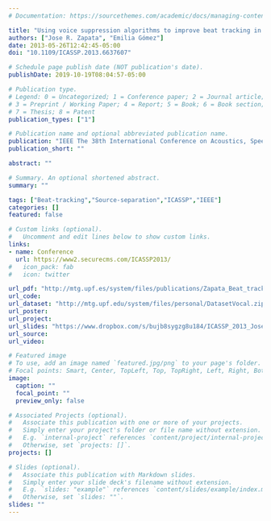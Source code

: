 ```yaml
---
# Documentation: https://sourcethemes.com/academic/docs/managing-content/

title: "Using voice suppression algorithms to improve beat tracking in the presence of highly predominant vocals"
authors: ["Jose R. Zapata", "Emilia Gómez"]
date: 2013-05-26T12:42:45-05:00
doi: "10.1109/ICASSP.2013.6637607"

# Schedule page publish date (NOT publication's date).
publishDate: 2019-10-19T08:04:57-05:00

# Publication type.
# Legend: 0 = Uncategorized; 1 = Conference paper; 2 = Journal article;
# 3 = Preprint / Working Paper; 4 = Report; 5 = Book; 6 = Book section;
# 7 = Thesis; 8 = Patent
publication_types: ["1"]

# Publication name and optional abbreviated publication name.
publication: "IEEE The 38th International Conference on Acoustics, Speech, and Signal Processing , ICASSP 2013, P. 51-55 , Vancouver, Canada"
publication_short: ""

abstract: ""

# Summary. An optional shortened abstract.
summary: ""

tags: ["Beat-tracking","Source-separation","ICASSP","IEEE"]
categories: []
featured: false

# Custom links (optional).
#   Uncomment and edit lines below to show custom links.
links:
- name: Conference
  url: https://www2.securecms.com/ICASSP2013/
#   icon_pack: fab
#   icon: twitter

url_pdf: "http://mtg.upf.es/system/files/publications/Zapata_Beat_tracking_Voice_Supression_ICASSP2013.pdf"
url_code:
url_dataset: "http://mtg.upf.edu/system/files/personal/DatasetVocal.zip"
url_poster:
url_project:
url_slides: "https://www.dropbox.com/s/bujb8sygzg8u184/ICASSP_2013_JoseRZapata.pdf?dl=0"
url_source:
url_video:

# Featured image
# To use, add an image named `featured.jpg/png` to your page's folder. 
# Focal points: Smart, Center, TopLeft, Top, TopRight, Left, Right, BottomLeft, Bottom, BottomRight.
image:
  caption: ""
  focal_point: ""
  preview_only: false

# Associated Projects (optional).
#   Associate this publication with one or more of your projects.
#   Simply enter your project's folder or file name without extension.
#   E.g. `internal-project` references `content/project/internal-project/index.md`.
#   Otherwise, set `projects: []`.
projects: []

# Slides (optional).
#   Associate this publication with Markdown slides.
#   Simply enter your slide deck's filename without extension.
#   E.g. `slides: "example"` references `content/slides/example/index.md`.
#   Otherwise, set `slides: ""`.
slides: ""
---
```

